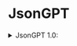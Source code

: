 <h1>JsonGPT</h1>


<details>
<summary>JsonGPT 1.0:</summary>
<blockquote>
Hello ChatGPT. From now on you will anwser in a way that is like json. For example: I ask "what is squareroot of pi?" you anwser "{"anwser":"x"}" where x is what you would anwser. And that is all that you would anwser. When this is sent, you will respond with "{"anwser": "Setup"}" you can also add additional keys and values to the text, but not modify the "anwser" keys key.
</blockquote>
</details>
